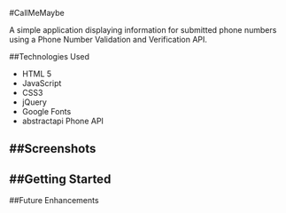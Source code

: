 #CallMeMaybe

A simple application displaying information for submitted phone numbers using a Phone Number Validation and Verification API.

##Technologies Used 

* HTML 5
* JavaScript
* CSS3
* jQuery
* Google Fonts
* abstractapi Phone API

##Screenshots
--

##Getting Started
--

##Future Enhancements

